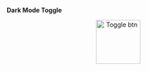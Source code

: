 **Dark Mode Toggle**

<div align=center>
<img src="https://user-images.githubusercontent.com/94288727/210131172-7af75e43-2557-42a6-80a1-b5b44dadcdea.png" alt="Toggle btn" style="height:100px;">
</div>
